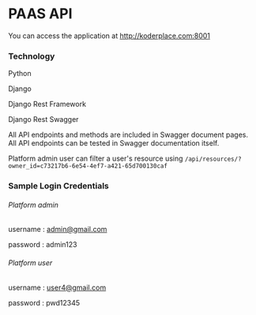 # PAAS API

You can access the application at http://koderplace.com:8001
### Technology
Python

Django

Django Rest Framework

Django Rest Swagger

All API endpoints and methods are included in Swagger document pages. All API endpoints can be tested in Swagger documentation itself.

Platform admin user can filter a user's resource using ``/api/resources/?owner_id=c73217b6-6e54-4ef7-a421-65d700130caf``


### Sample Login Credentials

###### Platform admin
username  : admin@gmail.com

password  : admin123

###### Platform user
username  : user4@gmail.com

password  : pwd12345

